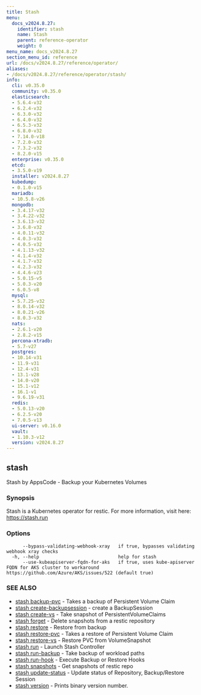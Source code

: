 ```yaml
---
title: Stash
menu:
  docs_v2024.8.27:
    identifier: stash
    name: Stash
    parent: reference-operator
    weight: 0
menu_name: docs_v2024.8.27
section_menu_id: reference
url: /docs/v2024.8.27/reference/operator/
aliases:
- /docs/v2024.8.27/reference/operator/stash/
info:
  cli: v0.35.0
  community: v0.35.0
  elasticsearch:
  - 5.6.4-v32
  - 6.2.4-v32
  - 6.3.0-v32
  - 6.4.0-v32
  - 6.5.3-v32
  - 6.8.0-v32
  - 7.14.0-v18
  - 7.2.0-v32
  - 7.3.2-v32
  - 8.2.0-v15
  enterprise: v0.35.0
  etcd:
  - 3.5.0-v19
  installer: v2024.8.27
  kubedump:
  - 0.1.0-v15
  mariadb:
  - 10.5.8-v26
  mongodb:
  - 3.4.17-v32
  - 3.4.22-v32
  - 3.6.13-v32
  - 3.6.8-v32
  - 4.0.11-v32
  - 4.0.3-v32
  - 4.0.5-v32
  - 4.1.13-v32
  - 4.1.4-v32
  - 4.1.7-v32
  - 4.2.3-v32
  - 4.4.6-v23
  - 5.0.15-v5
  - 5.0.3-v20
  - 6.0.5-v8
  mysql:
  - 5.7.25-v32
  - 8.0.14-v32
  - 8.0.21-v26
  - 8.0.3-v32
  nats:
  - 2.6.1-v20
  - 2.8.2-v15
  percona-xtradb:
  - 5.7-v27
  postgres:
  - 10.14-v31
  - 11.9-v31
  - 12.4-v31
  - 13.1-v28
  - 14.0-v20
  - 15.1-v12
  - 16.1-v1
  - 9.6.19-v31
  redis:
  - 5.0.13-v20
  - 6.2.5-v20
  - 7.0.5-v13
  ui-server: v0.16.0
  vault:
  - 1.10.3-v12
  version: v2024.8.27
---
```


## stash

Stash by AppsCode - Backup your Kubernetes Volumes

### Synopsis

Stash is a Kubernetes operator for restic. For more information, visit here: https://stash.run

### Options

```
      --bypass-validating-webhook-xray   if true, bypasses validating webhook xray checks
  -h, --help                             help for stash
      --use-kubeapiserver-fqdn-for-aks   if true, uses kube-apiserver FQDN for AKS cluster to workaround https://github.com/Azure/AKS/issues/522 (default true)
```

### SEE ALSO

* [stash backup-pvc](/docs/v2024.8.27/reference/operator/stash_backup-pvc)	 - Takes a backup of Persistent Volume Claim
* [stash create-backupsession](/docs/v2024.8.27/reference/operator/stash_create-backupsession)	 - create a BackupSession
* [stash create-vs](/docs/v2024.8.27/reference/operator/stash_create-vs)	 - Take snapshot of PersistentVolumeClaims
* [stash forget](/docs/v2024.8.27/reference/operator/stash_forget)	 - Delete snapshots from a restic repository
* [stash restore](/docs/v2024.8.27/reference/operator/stash_restore)	 - Restore from backup
* [stash restore-pvc](/docs/v2024.8.27/reference/operator/stash_restore-pvc)	 - Takes a restore of Persistent Volume Claim
* [stash restore-vs](/docs/v2024.8.27/reference/operator/stash_restore-vs)	 - Restore PVC from VolumeSnapshot
* [stash run](/docs/v2024.8.27/reference/operator/stash_run)	 - Launch Stash Controller
* [stash run-backup](/docs/v2024.8.27/reference/operator/stash_run-backup)	 - Take backup of workload paths
* [stash run-hook](/docs/v2024.8.27/reference/operator/stash_run-hook)	 - Execute Backup or Restore Hooks
* [stash snapshots](/docs/v2024.8.27/reference/operator/stash_snapshots)	 - Get snapshots of restic repo
* [stash update-status](/docs/v2024.8.27/reference/operator/stash_update-status)	 - Update status of Repository, Backup/Restore Session
* [stash version](/docs/v2024.8.27/reference/operator/stash_version)	 - Prints binary version number.

